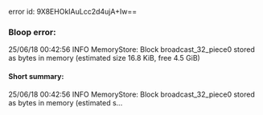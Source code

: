 error id: 9X8EHOkIAuLcc2d4ujA+Iw==
### Bloop error:

25/06/18 00:42:56 INFO MemoryStore: Block broadcast_32_piece0 stored as bytes in memory (estimated size 16.8 KiB, free 4.5 GiB)
#### Short summary: 

25/06/18 00:42:56 INFO MemoryStore: Block broadcast_32_piece0 stored as bytes in memory (estimated s...
